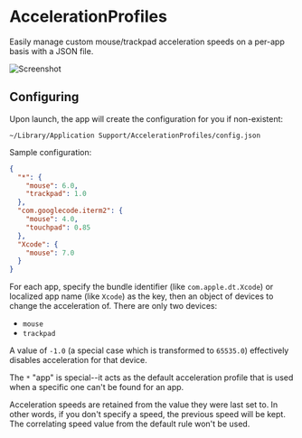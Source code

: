 # AccelerationProfiles

Easily manage custom mouse/trackpad acceleration speeds on a per-app basis with
a JSON file.

![Screenshot](https://user-images.githubusercontent.com/4206232/59646231-d6359300-912a-11e9-840a-024baae3d624.png)

## Configuring

Upon launch, the app will create the configuration for you if non-existent:

`~/Library/Application Support/AccelerationProfiles/config.json`

Sample configuration:

```json
{
  "*": {
    "mouse": 6.0,
    "trackpad": 1.0
  },
  "com.googlecode.iterm2": {
    "mouse": 4.0,
    "touchpad": 0.85
  },
  "Xcode": {
    "mouse": 7.0
  }
}
```

For each app, specify the bundle identifier (like `com.apple.dt.Xcode`) or
localized app name (like `Xcode`) as the key, then an object of devices to
change the acceleration of. There are only two devices:

- `mouse`
- `trackpad`

A value of `-1.0` (a special case which is transformed to `65535.0`)
effectively disables acceleration for that device.

The `*` "app" is special--it acts as the default acceleration profile that is
used when a specific one can't be found for an app.

Acceleration speeds are retained from the value they were last set to. In other
words, if you don't specify a speed, the previous speed will be kept. The
correlating speed value from the default rule won't be used.
